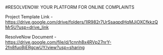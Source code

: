 #RESOLVENOW: YOUR PLATFORM FOR ONLINE COMPLAINTS

Project Template Link - 
https://drive.google.com/drive/folders/1lR982r7UrSsaqpdHqMJjOXCfkkzQMr5U?usp=drive_link



ResolveNow Document - 
https://drive.google.com/file/d/1cnnh8x4RVp27nrY-2fn8fuoBjERgcwUY/view?usp=sharing
